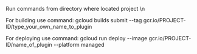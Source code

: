 Run commands from directory where located project \n


For building use command:
gcloud builds submit --tag gcr.io/PROJECT-ID/type_your_own_name_to_plugin

For deploying use command:
gcloud run deploy --image gcr.io/PROJECT-ID/name_of_plugin --platform managed
